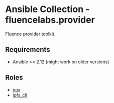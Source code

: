 # Ansible Collection - fluencelabs.provider

Fluence provider toolkit.

## Requirements

- Ansible >= 2.12 (might work on older versions)

## Roles

- [nox](https://github.com/fluencelabs/ansible/tree/main/roles/nox)
- [ipfs_cli](https://github.com/fluencelabs/ansible/tree/main/roles/ipfs_cli)
